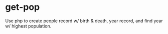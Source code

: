 # get-pop
Use php to create people record w/ birth &amp; death, year record, and find year w/ highest population.
